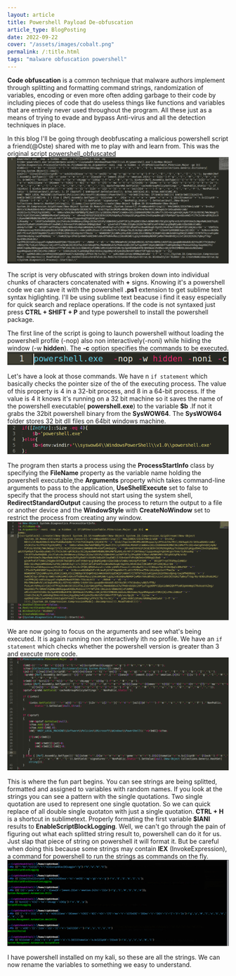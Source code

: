 ```yaml
---
layout: article
title: Powershell Payload De-obfuscation
article_type: BlogPosting
date: 2022-09-22
cover: "/assets/images/cobalt.png"
permalink: /:title.html
tags: "malware obfuscation powershell"
---
```


**Code obfuscation** is a common technique that malware authors implement through splitting and formatting command strings, randomization of variables, encoding or even more often adding garbage to their code by including pieces of code that do useless things like functions and variables that are entirely  never used throughout the program. All these just as a means of trying to evade and bypass Anti-virus and all the detection techniques in place.

In this blog I'll be going through deobfuscating a malicious powershell script a friend(@Oste) shared with me to play with and learn from. This was the original script [powershell_obfuscated](https://github.com/c1ph3rbnuk) 
![](assets/images/original_pwsh.png)  

The script is very obfuscated with strings broken down into individual chunks of characters concatenated with **+** signs. Knowing it's a powershell code we can save it with the powershell **.ps1** extension to get sublime text syntax higlighting. I'll be using sublime text beacuse i find it easy especially for quick search and replace operations. If the code is not syntaxed just press **CTRL + SHIFT + P** and type powershell to install the powershell package.  

The first line of the script is going to launch powershell without loading the powershell profile (-nop) also non interactively(-noni) while hiiding the window (-w __hidden__). The __-c__ option specifies the commands to be executed. 
![](assets/images/line1.png)  

Let's have a look at those commands. We have n `if statement` which basically checks the pointer size of the of the executing process. The value of this property is 4 in a 32-bit process, and 8 in a 64-bit process. If the value is 4 it knows it's running on a 32 bit machine so it saves the name of the powershell executable( **powershell.exe**) to the variable **$b** .If not it grabs the 32bit powershell binary from the **SysWOW64**. The **SysWOW64** folder stores 32 bit dll files on 64bit windows machine.
![](assets/images/check_bit.png)

The program then starts a process using the **ProcessStartInfo** class by specifying the **FileName** property as the variable name holding the powershell executable,the **Arguments** property which takes command-line arguments to pass to the application, **UseShellExecute** set to false to specify that the process should not start using the system shell, **RedirectStandardOutput** causing the process to return the output to a file or another device and the **WindowStyle** with **CreateNoWindow** set to restrict the process from creating any window.  
![](assets/images/process.png)

We are now going to focus on the arguments and see what's being executed. It is again running non interactively ith no profile. We have an `if statement` which checks whether the powershell version is greater than 3 and execute more code.
![](assets/images/ifstatement.png)

This is where the fun part begins. You can see strings are being splitted, formatted and assigned to variables with random names. If you look at the strings you can see a pattern with the single quotations. Two single quotation are used to represent one single quotation. So we can quick replace of all double single quotaton with just a single quotation. **CTRL + H** is a shortcut in sublimetext. Properly formating the first variable **$lANI** results to **EnableScriptBlockLogging**. Well, we can't go through the pain of figuring out what each splitted string result to, powershell can do it for us. Just slap that piece of string on powershell it will format it. But be careful when doing this because some strings may contain **IEX** (InvokeExpression), a command for powershell to run the strings as commands on the fly.  
![](assets/images/kalipwsh.png)

I have powershell installed on my kali, so these are all the strings. We can now rename the variables to something we easy to understand.
